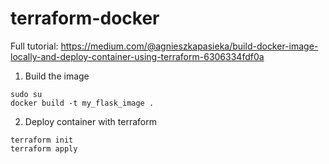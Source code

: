 # terraform-docker
Full tutorial: 
https://medium.com/@agnieszkapasieka/build-docker-image-locally-and-deploy-container-using-terraform-6306334fdf0a

1. Build the image
```
sudo su
docker build -t my_flask_image .
```
2. Deploy container with terraform 
```
terraform init
terraform apply
```